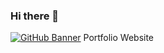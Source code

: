### Hi there 👋
[![GitHub Banner](./assets/PageLogo.png)](https://juanospinab.com) Portfolio Website
